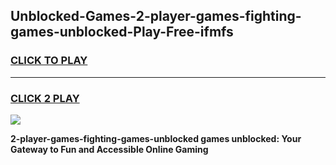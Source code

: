 
## Unblocked-Games-2-player-games-fighting-games-unblocked-Play-Free-ifmfs
<h3>
<a href="https://premium76.site?title=2-player-games-fighting-games-unblocked&ref=24M">CLICK TO PLAY</a></h3>
<hr>

<h3>
<a href="https://premium76.site?title=2-player-games-fighting-games-unblocked&ref=24M">CLICK 2 PLAY</a>
  
</h3>

<a href="https://premium76.site?title=2-player-games-fighting-games-unblocked&ref=24M"><img src="https://clearcache.store/games.png"></a>


**2-player-games-fighting-games-unblocked games unblocked: Your Gateway to Fun and Accessible Online Gaming**
